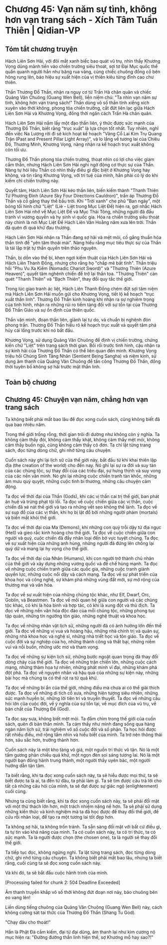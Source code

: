# Chương 45: Vạn năm sự tình, không hơn vạn trang sách - Xích Tâm Tuần Thiên | Qidian-VP

## Tóm tắt chương truyện

Hách Liên Sơn Hải, với đôi mắt xanh biếc bao quát vũ trụ, nhìn thấy Khương Vọng dũng mãnh tiến vào chiến trường siêu thoát, sợi tơ Đại Mục quốc thế quấn quanh người hắn như băng rua vàng, cùng chiếc chuông đồng cổ bên hông rung lên, báo hiệu sự xuất hiện của vị thiên kiêu từng đỉnh cao chư thiên.

Thần Thương Đồ Thần, nhận ra nguy cơ từ Trấn Hà chân quân và chiếc Quảng Văn Chuông (Guang Wen Bell), liền niệm chú: "Ta nhìn vạn năm sự tình, không hơn vạn trang sách!" Thần dùng vô số thần tính xiềng xích xuyên vào thời không, phong tỏa chiến trường, cắt đứt liên lạc giữa Hách Liên Sơn Hải và Khương Vọng, đồng thời ngăn cách Trấn Hà chân quân.

Hách Liên Sơn Hải nắm lấy một đạo thần liên, ý thức được sức mạnh của Thương Đồ Thần, biết rằng "trục xuất" là lựa chọn tốt nhất. Tuy nhiên, nghĩ đến việc Na Lương rời đi sẽ kích hoạt kế hoạch "Vãng Cổ Lai Kim Trụ Quang Trận (Past and Present Pillar Light Array)", và lo lắng về tương lai của Chiêu Đồ, Thương Minh, Khương Vọng, nàng nhận ra kế hoạch trục xuất không còn tối ưu.

Thương Đồ Thần phong tỏa chiến trường, thoạt nhìn có lợi cho việc giam cầm thần, nhưng Hách Liên Sơn Hải nghi ngờ động cơ thực sự của Thần. Nàng tự hỏi liệu Thần có nhìn thấy điều gì đặc biệt ở Khương Vọng hay không, và tin rằng Khương Vọng, với trí tuệ của mình, hẳn phải có lý do khi kiếm chỉ chiến trường này.

Quyết tâm, Hách Liên Sơn Hải kéo thần liên, biến kiếm thành "Thanh Thiên Tứ Phương Đỉnh (Azure Sky Four Directions Cauldron)", trấn áp Thương Đồ Thần và cố gắng thay thế bầu trời. Khi "Trời xanh" che phủ "Ban ngày", một bóng tối hình chữ "Liệt" (Liè - Liệt trong Mục Liệt Đế) hiện ra, gợi nhắc Hách Liên Sơn Hải nhớ về Mục Liệt Đế và Mục Thái Tông, những người đã đấu tranh vì vương quyền và hy sinh vì quốc gia. Hóa ra chiến trường siêu thoát này chính là nơi Mục Liệt Đế Hách Liên Văn Hoằng năm xưa lên trời. Thần đã quên đi quá khứ đau thương.

Hách Liên Sơn Hải nhận ra Thần đang sợ hãi và mệt mỏi, cố gắng thuần hóa thần tính để "yên tâm thoải mái". Nàng hiểu rằng mục tiêu thực sự của Thần là tái lập trật tự thần quyền trên thảo nguyên.

Thần, bị dồn vào thế bí, khen ngợi kiếm thuật của Hách Liên Sơn Hải và Hách Liên Thanh Đồng, nhưng cho rằng họ "chấp mê bất tỉnh". Thần triệu hồi "Phu Vu Xa Kiếm (Nomadic Chariot Sword)" và "Thương Thiên (Azure Heaven)", quyết tâm nghênh chiến để trở lại thần tọa. "Thương Thiên" càn quét "Thanh Thiên" và "Bạch Thiên", thay đổi quy tắc thế giới.

Trong lúc giao tranh ác liệt, Hách Liên Thanh Đồng chém đứt sợi tâm niệm mà Hách Liên Sơn Hải muốn gửi cho Khương Vọng, tiết lộ kế hoạch "trục xuất thần linh". Thương Đồ Thần kinh hoàng khi nhận ra sự nghiêm trọng của tình hình, nhận ra những rủi ro tiềm tàng đối với sự tồn tại của Thương Đồ Thần Giáo và sự ổn định của thiên quốc.

Thần vặn mình, đoạn thần liên, giành lại tự do, và chuẩn bị nghênh đón phong trấn. Thương Đồ Thần hiểu rõ kế hoạch trục xuất và quyết tâm phá hủy cái lồng trước khi nó bắt đầu.

Khương Vọng, sử dụng Quảng Văn Chuông để định vị chiến trường, chứng kiến chữ "Liệt" trên trang sách thời gian. Bối rối trước tình hình, cậu nhận ra sự kinh hãi của Thương Đồ Thần có thể liên quan đến mình. Khương Vọng triệu hồi Chúng Sinh Tăng Nhân (Sentient Being Sangha) và niệm kinh, sử dụng âm thanh của Quảng Văn Chuông để tấn công Thương Đồ Thần, đồng thời tuyên bố không sợ hãi trước mặt thần linh.

## Toàn bộ chương

## Chương 45: Chuyện vạn năm, chẳng hơn vạn trang sách

Ta không biết phải mất bao lâu để đọc xong cuốn sách, cũng không biết đã qua bao nhiêu năm.

Trong thế giới trống rỗng, thời gian trôi đi dường như không còn ý nghĩa. Ta không cảm thấy đói, không cảm thấy khát, không cảm thấy mệt mỏi, không cảm thấy buồn ngủ, cũng không cảm thấy cô đơn. Ta chỉ lật từng trang sách, đọc từng dòng chữ, ghi nhớ từng câu chuyện.

Cuốn sách này ghi lại lịch sử của thế giới này, bắt đầu từ khi khai thiên lập địa (the creation of the world) cho đến nay. Nó ghi lại sự ra đời và suy tàn của các chủng tộc, sự thay đổi của các triều đại, sự hưng thịnh và suy vong của các nền văn minh. Nó ghi lại những cuộc chiến tranh tàn khốc, những âm mưu quỷ quyệt, những cuộc tình bi thương, những câu chuyện cảm động.

Ta đọc về thời đại của Thần (Gods), khi các vị thần cai trị thế giới, ban phát ân huệ và trừng phạt tội lỗi. Ta đọc về cuộc chiến giữa các vị thần, cuộc chiến đã xé nát thế giới và tạo ra những vết sẹo không thể lành. Ta đọc về sự sụp đổ của các vị thần, khi họ bị lật đổ bởi những người phàm (mortals) và biến mất khỏi thế giới.

Ta đọc về thời đại của Ma (Demons), khi những con quỷ trỗi dậy từ địa ngục (Hell) và gieo rắc kinh hoàng cho thế giới. Ta đọc về cuộc chiến giữa con người và quỷ, cuộc chiến đã đẩy nhân loại đến bờ vực tuyệt chủng. Ta đọc về sự xuất hiện của những anh hùng, những người đã đứng lên chống lại quỷ dữ và mang lại hy vọng cho thế giới.

Ta đọc về thời đại của Nhân (Humans), khi con người trở thành chủ nhân của thế giới và xây dựng những vương quốc và đế chế hùng mạnh. Ta đọc về những cuộc chiến tranh giữa các quốc gia, những cuộc tranh giành quyền lực, những cuộc nổi dậy và cách mạng. Ta đọc về sự phát triển của khoa học và công nghệ, sự khám phá những vùng đất mới, sự mở rộng của thương mại và văn hóa.

Ta đọc về sự xuất hiện của những chủng tộc khác, như Elf, Dwarf, Orc, Goblin, và Beastmen. Ta đọc về mối quan hệ giữa con người và các chủng tộc khác, có khi là hòa bình và hợp tác, có khi là xung đột và thù địch. Ta đọc về những nền văn hóa độc đáo của mỗi chủng tộc, những phong tục tập quán, những tín ngưỡng tôn giáo, những nghệ thuật và khoa học.

Ta đọc về những nhân vật lịch sử, những người đã có ảnh hưởng lớn đến thế giới. Ta đọc về những vị vua và hoàng hậu, những nhà chính trị và quân sự, những nhà khoa học và nghệ sĩ, những nhà triết học và tôn giáo. Ta đọc về cuộc đời và sự nghiệp của họ, những thành công và thất bại, những niềm vui và nỗi buồn, những ước mơ và tham vọng.

Ta đọc về những sự kiện lịch sử, những bước ngoặt quan trọng đã thay đổi dòng chảy của thế giới. Ta đọc về những trận chiến lớn, những cuộc cách mạng, những thảm họa tự nhiên, những phát minh vĩ đại, những khám phá đột phá. Ta đọc về nguyên nhân và hậu quả của những sự kiện này, những bài học mà chúng ta có thể rút ra từ quá khứ.

Ta đọc về những bí ẩn của thế giới, những điều mà chưa ai có thể giải thích được. Ta đọc về những di tích cổ xưa, những hiện tượng siêu nhiên, những sức mạnh huyền bí, những lời tiên tri và truyền thuyết. Ta đọc về những câu hỏi lớn của cuộc đời, về ý nghĩa của sự tồn tại, về mục đích của vũ trụ, về bản chất của Thượng Đế (God).

Ta đọc say sưa, không biết mệt mỏi. Ta đắm chìm trong thế giới của cuốn sách, quên đi bản thân mình. Ta cảm thấy như mình đang sống qua hàng ngàn năm lịch sử, trải nghiệm vô số cuộc đời và số phận. Ta học hỏi được rất nhiều điều, mở rộng tầm nhìn và hiểu biết của mình. Ta trở nên thông thái hơn, sâu sắc hơn, trưởng thành hơn.

Cuốn sách này là một kho tàng vô giá, một nguồn tri thức vô tận. Nó là một tấm gương phản chiếu quá khứ, một ngọn đèn soi sáng tương lai. Nó là một người bạn đồng hành trung thành, một người thầy uyên bác, một người hướng dẫn tận tâm.

Ta biết rằng, khi ta đọc xong cuốn sách này, ta sẽ hiểu được mọi thứ, ta sẽ biết được ta là ai, ta đến từ đâu, ta phải làm gì. Ta sẽ tìm được câu trả lời cho tất cả những câu hỏi của mình, ta sẽ đạt được sự giác ngộ (enlightenment) cuối cùng.

Nhưng ta cũng biết rằng, khi ta đọc xong cuốn sách này, ta sẽ phải đối mặt với một thử thách lớn hơn, một trách nhiệm nặng nề hơn. Ta sẽ phải sử dụng những kiến thức và kinh nghiệm mà ta đã học được để thay đổi thế giới, để cứu rỗi nhân loại, để tạo ra một tương lai tốt đẹp hơn.

Ta không sợ hãi, ta không trốn tránh. Ta sẵn sàng đối mặt với bất cứ điều gì, ta tự tin vào khả năng của mình. Ta có cuốn sách này, ta có tri thức, ta có sức mạnh. Ta là người được chọn (the chosen one), ta là người sẽ thay đổi thế giới.

Ta tiếp tục đọc, không ngừng nghỉ. Ta lật từng trang sách, đọc từng dòng chữ, ghi nhớ từng câu chuyện. Ta không biết phải mất bao lâu, nhưng ta biết rằng, cuối cùng ta sẽ đọc xong cuốn sách này.

Và khi đó, ta sẽ bắt đầu cuộc hành trình của mình.


[Processing failed for chunk 2: 504 Deadline Exceeded]

Âm thanh truyền khắp vô số thời không đứt đoạn nơi này, bảo chuông bên eo vang lên!

Liền dùng tiếng chuông của Quảng Văn Chuông (Guang Wen Bell) này, cách không cường sát tai thức của Thương Đồ Thần (Shang Tu God).

"Chạy đâu cho thoát!"

Hắn là Phật Đà cầm kiếm, đại từ đại dũng, âm thanh lại như kim cương nộ mục hiện ra: "Đường đường thần linh hiện thế, sợ Khương mỗ hay sao?!"